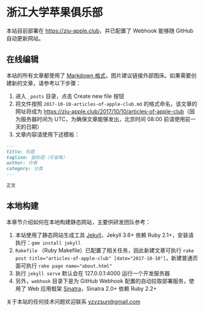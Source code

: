 # 浙江大学苹果俱乐部

本站目前部署在 <https://zju-apple.club>，并已配置了 Webhook 能够随 GitHub 自动更新网站。

## 在线编辑

本站的所有文章都使用了 [Markdown 格式](http://wowubuntu.com/markdown/)，图片建议链接外部图床。如果需要创建新的文章，请参考以下步骤：

1. 进入 `_posts` 目录，点击 Create new file 按钮
2. 将文件按照 `2017-10-10-articles-of-apple-club.md` 的格式命名，该文章的网址将成为 <https://zju-apple.club/2017/10/10/articles-of-apple-club>（因为服务器时间为 UTC，为确保文章能够发出，北京时间 08:00 前请使用前一天的日期）
3. 文章内容请使用下述模板：

```markdown
---
title: 标题
tagline: 副标题（可省略）
author: 作者
category: 分类
---

正文
```

## 本地构建

本章节介绍如何在本地构建静态网站，主要供研发团队参考：

1. 本站使用了静态网站生成工具 [Jekyll](https://jekyllrb.com)，Jekyll 3.6+ 依赖 Ruby 2.1+，安装请执行：`gem install jekyll`
2. `Rakefile` （Ruby Makefile）已配置了相关任务，因此新建文章可执行 `rake post title="articles-of-apple-club" [date="2017-10-10"]`，新建普通页面可执行 `rake page name="about.html"`
3. 执行 `jekyll serve` 默认会在 127.0.0.1:4000 运行一个开发服务器
4. 另外，`webhook` 目录下是为 GitHub Webhook 配置的自动拉取部署服务，使用了 Web 应用框架 [Sinatra](http://www.sinatrarb.com)，Sinatra 2.0+ 依赖 Ruby 2.2+

关于本站的任何技术问题欢迎联系 <yzyzsun@gmail.com>
